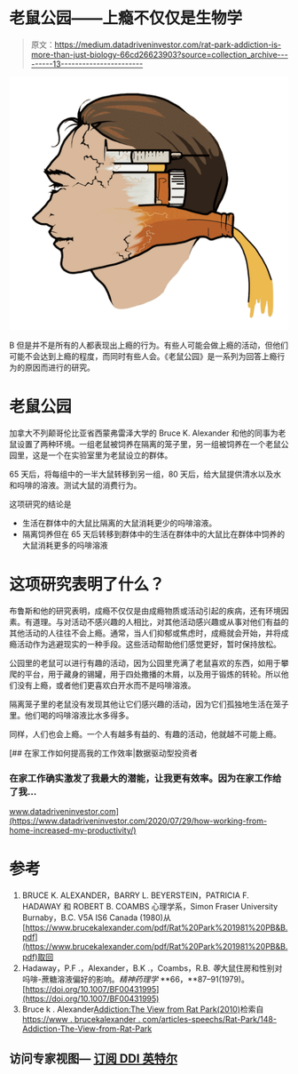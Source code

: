 # 老鼠公园——上瘾不仅仅是生物学

> 原文：<https://medium.datadriveninvestor.com/rat-park-addiction-is-more-than-just-biology-66cd26623903?source=collection_archive---------13----------------------->

![](img/49cf99c517edebdb17901ead2b067fa7.png)

B 但是并不是所有的人都表现出上瘾的行为。有些人可能会做上瘾的活动，但他们可能不会达到上瘾的程度，而同时有些人会。《老鼠公园》是一系列为回答上瘾行为的原因而进行的研究。

# 老鼠公园

加拿大不列颠哥伦比亚省西蒙弗雷泽大学的 Bruce K. Alexander 和他的同事为老鼠设置了两种环境。一组老鼠被饲养在隔离的笼子里，另一组被饲养在一个老鼠公园里，这是一个在实验室里为老鼠设立的群体。

65 天后，将每组中的一半大鼠转移到另一组，80 天后，给大鼠提供清水以及水和吗啡的溶液。测试大鼠的消费行为。

这项研究的结论是

*   生活在群体中的大鼠比隔离的大鼠消耗更少的吗啡溶液。
*   隔离饲养但在 65 天后转移到群体中的生活在群体中的大鼠比在群体中饲养的大鼠消耗更多的吗啡溶液

# 这项研究表明了什么？

布鲁斯和他的研究表明，成瘾不仅仅是由成瘾物质或活动引起的疾病，还有环境因素。有道理。与对活动不感兴趣的人相比，对其他活动感兴趣或从事对他们有益的其他活动的人往往不会上瘾。通常，当人们抑郁或焦虑时，成瘾就会开始，并将成瘾活动作为逃避现实的一种手段。这些活动帮助他们感觉更好，暂时保持放松。

公园里的老鼠可以进行有趣的活动，因为公园里充满了老鼠喜欢的东西，如用于攀爬的平台，用于藏身的锡罐，用于四处撒播的木屑，以及用于锻炼的转轮。所以他们没有上瘾，或者他们更喜欢白开水而不是吗啡溶液。

隔离笼子里的老鼠没有发现其他让它们感兴趣的活动，因为它们孤独地生活在笼子里。他们喝的吗啡溶液比水多得多。

同样，人们也会上瘾。一个人有越多有益的、有趣的活动，他就越不可能上瘾。

[](https://www.datadriveninvestor.com/2020/07/29/how-working-from-home-increased-my-productivity/) [## 在家工作如何提高我的工作效率|数据驱动型投资者

### 在家工作确实激发了我最大的潜能，让我更有效率。因为在家工作给了我…

www.datadriveninvestor.com](https://www.datadriveninvestor.com/2020/07/29/how-working-from-home-increased-my-productivity/) 

# 参考

1.  BRUCE K. ALEXANDER，BARRY L. BEYERSTEIN，PATRICIA F. HADAWAY 和 ROBERT B. COAMBS 心理学系，Simon Fraser University Burnaby，B.C. V5A IS6 Canada (1980)从[https://www.brucekalexander.com/pdf/Rat%20Park%201981%20PB&B.pdf](https://www.brucekalexander.com/pdf/Rat%20Park%201981%20PB&B.pdf)取回
2.  Hadaway，P.F .，Alexander，B.K .，Coambs，R.B. *等*大鼠住房和性别对吗啡-蔗糖溶液偏好的影响。*精神药理学* **66，**87–91(1979)。[https://doi.org/10.1007/BF00431995](https://doi.org/10.1007/BF00431995)
3.  Bruce k . Alexander[Addiction:The View from Rat Park(2010)](https://www.brucekalexander.com/articles-speeches/rat-park/148-addiction-the-view-from-rat-park)检索自[https://www . brucekalexander . com/articles-speechs/Rat-Park/148-Addiction-The-View-from-Rat-Park](https://www.brucekalexander.com/articles-speeches/rat-park/148-addiction-the-view-from-rat-park)

## 访问专家视图— [订阅 DDI 英特尔](https://datadriveninvestor.com/ddi-intel)